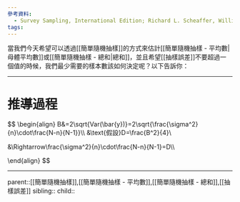 ```yaml
---
參考資料:
  - Survey Sampling, International Edition; Richard L. Scheaffer, William Mendenhall. III
tags:
---
```

當我們今天希望可以透過[[簡單隨機抽樣]]的方式來估計[[簡單隨機抽樣 - 平均數|母體平均數]]或[[簡單隨機抽樣 - 總和|總和]]，並且希望[[抽樣誤差]]不要超過一個值的時候，我們最少需要的樣本數該如何決定呢？以下告訴你：
- - -
# 推導過程
$$
\begin{align}
B&=2\sqrt{Var(\bar{y})}=2\sqrt{\frac{\sigma^2}{n}\cdot\frac{N-n}{N-1}}\\\\
&\text{假設}D=\frac{B^2}{4}\\

&\Rightarrow\frac{\sigma^2}{n}\cdot\frac{N-n}{N-1}=D\\\\


\end{align}
$$
- - -
parent::[[簡單隨機抽樣]],[[簡單隨機抽樣 - 平均數]],[[簡單隨機抽樣 - 總和]],[[抽樣誤差]]
sibling::
child::